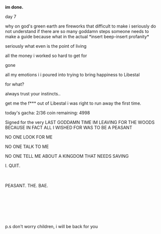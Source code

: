 <!-- title: Bae's Journal Entry: Day 7 -->

**im done.**

day 7

why on god's green earth are fireworks that difficult to make i seriously do not understand if there are so many goddamn steps someone needs to make a guide because what in the actual \*insert beep-insert profanity\*

seriously what even is the point of living

all the money i worked so hard to get for

gone

all my emotions i i poured into trying to bring happiness to Libestal

for what?

always trust your instincts..

get me the f\*\*\* out of Libestal i was right to run away the first time.

today's gacha: 2/36
coin remaining: 4998

Signed for the very LAST GODDAMN TIME
IM LEAVING FOR THE WOODS BECAUSE IN FACT ALL I WISHED FOR WAS TO BE A PEASANT

NO ONE LOOK FOR ME

NO ONE TALK TO ME

NO ONE TELL ME ABOUT A KINGDOM THAT NEEDS SAVING

I. QUIT.

\
\
PEASANT. THE. BAE.

\
\
\
\
\
\
p.s
don't worry children, i will be back for you
